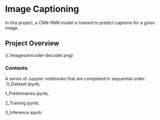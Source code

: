 # Image Captioning

In this project, a CNN-RNN model is trained to predict captions for a given image.

## Project Overview
(/./images/encoder-decoder.png)

### Contents
A series of Jupyter notebooks that are completed in sequential order:
`0_Dataset.ipynb, 

1_Preliminaries.ipynb, 

2_Training.ipynb, 

3_Inference.ipynb`
